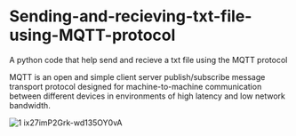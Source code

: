 # Sending-and-recieving-txt-file-using-MQTT-protocol
A python code that help send and recieve a txt file using the MQTT protocol

MQTT is an open and simple client server publish/subscribe message transport protocol designed for machine-to-machine communication between different devices in environments of high latency and low network bandwidth.

![1 ix27imP2Grk-wd135OY0vA](https://github.com/markthe3/Sending-and-recieving-txt-file-using-MQTT-protocol/assets/124628723/7477dbec-1e92-474a-a223-f593dcaf3678)

